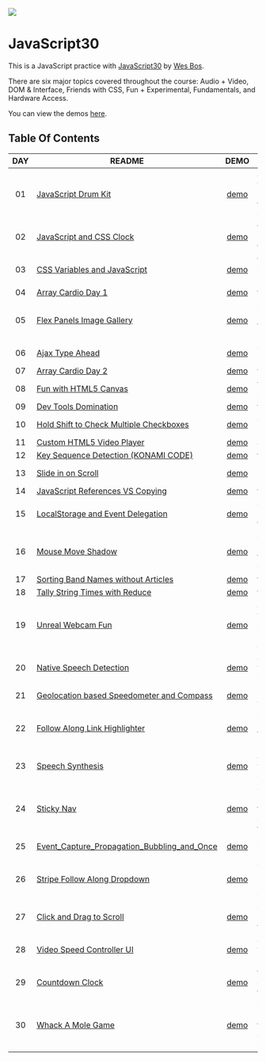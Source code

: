 ![](https://javascript30.com/images/JS3-social-share.png)

# JavaScript30

This is a JavaScript practice with [JavaScript30](https://javascript30.com/) by [Wes Bos](https://github.com/wesbos).

There are six major topics covered throughout the course: Audio + Video, DOM & Interface, Friends with CSS, Fun + Experimental, Fundamentals, and Hardware Access.

You can view the demos [here](https://gnovo.github.io/JS30/).

## Table Of Contents

| DAY | README | DEMO | TAGS |
| :---: | --- | :---: | --- |
| 01 | [JavaScript Drum Kit](https://github.com/gnovo/JS30/blob/master/01-JavaScript_Drum_Kit/README.md) | [demo](https://gnovo.github.io/JS30/01-JavaScript_Drum_Kit/index.html) | audio + video, dom & interface, friends with css |
| 02 | [JavaScript and CSS Clock](https://github.com/gnovo/JS30/blob/master/02-JavaScript_and_CSS_Clock/README.md) | [demo](https://gnovo.github.io/JS30/02-JavaScript_and_CSS_Clock/index.html) | friends with css, fundamentals |
| 03 | [CSS Variables and JavaScript](https://github.com/gnovo/JS30/blob/master/03-CSS_Variables_and_JavaScript/README.md) | [demo](https://gnovo.github.io/JS30/03-CSS_Variables_and_JavaScript/index.html) | friends with css, fun + experimental |
| 04 | [Array Cardio Day 1](https://github.com/gnovo/JS30/blob/master/04-Array_Cardio_Day_1/README.md) | [demo](https://gnovo.github.io/JS30/04-Array_Cardio_Day_1/index.html) | fundamentals |
| 05 | [Flex Panels Image Gallery](https://github.com/gnovo/JS30/blob/master/05-Flex_Panels_Image_Gallery/README.md) | [demo](https://gnovo.github.io/JS30/05-Flex_Panels_Image_Gallery/index.html) | dom & interface, friends with css |
| 06 | [Ajax Type Ahead](https://github.com/gnovo/JS30/blob/master/06-Ajax_Type_Ahead/README.md) | [demo](https://gnovo.github.io/JS30/06-Ajax_Type_Ahead/index.html) | dom & interface |
| 07 | [Array Cardio Day 2](https://github.com/gnovo/JS30/blob/master/07-Array_Cardio_Day_2/README.md) | [demo](https://gnovo.github.io/JS30/07-Array_Cardio_Day_2/index.html) | fundamentals |
| 08 | [Fun with HTML5 Canvas](https://github.com/gnovo/JS30/blob/master/08-Fun_with_HTML5_Canvas/README.md) | [demo](https://gnovo.github.io/JS30/08-Fun_with_HTML5_Canvas/index.html) | fun + experimental |
| 09 | [Dev Tools Domination](https://github.com/gnovo/JS30/blob/master/09-Dev_Tools_Domination/README.md) | [demo](https://gnovo.github.io/JS30/09-Dev_Tools_Domination/index.html) | fundamentals |
| 10 | [Hold Shift to Check Multiple Checkboxes](https://github.com/gnovo/JS30/blob/master/10-Hold_Shift_to_Check_Multiple_Checkboxes/README.md) | [demo](https://gnovo.github.io/JS30/10-Hold_Shift_to_Check_Multiple_Checkboxes/index.html) | dom & interface |
| 11 | [Custom HTML5 Video Player](https://github.com/gnovo/JS30/blob/master/11-Custom_HTML5_Video_Player/README.md) | [demo](https://gnovo.github.io/JS30/11-Custom_HTML5_Video_Player/index.html) | audio + video |
| 12 | [Key Sequence Detection (KONAMI CODE)](https://github.com/gnovo/JS30/blob/master/12-Key_Sequence_Detection/README.md) | [demo](https://gnovo.github.io/JS30/12-Key_Sequence_Detection/index.html) | fundamentals |
| 13 | [Slide in on Scroll](https://github.com/gnovo/JS30/blob/master/13-Slide_in_on_Scroll/README.md#checking-images) | [demo](https://gnovo.github.io/JS30/13-Slide_in_on_Scroll/index.html) | dom & interface |
| 14 | [JavaScript References VS Copying](https://github.com/gnovo/JS30/blob/master/14-JavaScript_References_VS_Copying/README.md) | [demo](https://gnovo.github.io/JS30/14-JavaScript_References_VS_Copying/index.html) | fundamentals |
| 15 | [LocalStorage and Event Delegation](https://github.com/gnovo/JS30/blob/master/15-LocalStorage_and_Event_Delegation/README.md) | [demo](https://gnovo.github.io/JS30/15-LocalStorage_and_Event_Delegation/index.html) | dom & interface, fundamentals |
| 16 | [Mouse Move Shadow](https://github.com/gnovo/JS30/blob/master/16-Mouse_Move_Shadow/README.md) | [demo](https://gnovo.github.io/JS30/16-Mouse_Move_Shadow/index.html) | dom & interface, friends with css |
| 17 | [Sorting Band Names without Articles](https://github.com/gnovo/JS30/blob/master/17-Sorting_Band_Names_without_Articles/README.md) | [demo](https://gnovo.github.io/JS30/17-Sorting_Band_Names_without_Articles/index.html) | fundamentals |
| 18 | [Tally String Times with Reduce](https://github.com/gnovo/JS30/blob/master/18-Tally_String_Times_with_Reduce/README.md) | [demo](https://gnovo.github.io/JS30/18-Tally_String_Times_with_Reduce/index.html) | fundamentals |
| 19 | [Unreal Webcam Fun](https://github.com/gnovo/JS30/blob/master/19-Unreal_Webcam_Fun/README.md) | [demo](https://gnovo.github.io/JS30/19-Unreal_Webcam_Fun/index.html) | audio + video, fun + experimental, hardware access |
| 20 | [Native Speech Detection](https://github.com/gnovo/JS30/blob/master/20-Native_Speech_Detection/README.md) | [demo](https://gnovo.github.io/JS30/20-Native_Speech_Detection/index.html) | audio + video, fun + experimental |
| 21 | [Geolocation based Speedometer and Compass](https://github.com/gnovo/JS30/blob/master/21-Geolocation_based_Speedometer_and_Compass/README.md) | [demo](https://gnovo.github.io/JS30/21-Geolocation_based_Speedometer_and_Compass/index.html) | hardware access |
| 22 | [Follow Along Link Highlighter](https://github.com/gnovo/JS30/blob/master/22-Follow_Along_Link_Highlighter/README.md) | [demo](https://gnovo.github.io/JS30/22-Follow_Along_Link_Highlighter/index.html) | dom & interface, friends with css |
| 23 | [Speech Synthesis](https://github.com/gnovo/JS30/blob/master/23-Speech_Synthesis/README.md) | [demo](https://gnovo.github.io/JS30/23-Speech_Synthesis/index.html) | audio + video, fun + experimental |
| 24 | [Sticky Nav](https://github.com/gnovo/JS30/blob/master/24-Sticky_Nav/README.md) | [demo](https://gnovo.github.io/JS30/24-Sticky_Nav/index.html) | dom & interface, friends with css, fundamentals |
| 25 | [Event_Capture_Propagation_Bubbling_and_Once](https://github.com/gnovo/JS30/blob/master/25-Event_Capture_Propagation_Bubbling_and_Once/README.md) | [demo](https://gnovo.github.io/JS30/25-Event%20Capture_Propagation_Bubbling_and_Once/index.html) | dom & interface |
| 26 | [Stripe Follow Along Dropdown](https://github.com/gnovo/JS30/blob/master/26-Stripe_Follow_Along_Dropdown/README.md) | [demo](https://gnovo.github.io/JS30/26-Stripe_Follow_Along_Dropdown/index.html) | dom & interface, fun + experimental |
| 27 | [Click and Drag to Scroll](https://github.com/gnovo/JS30/blob/master/27-Click_and_Drag_to_Scroll/README.md) | [demo](https://gnovo.github.io/JS30/27-Click_and_Drag_to_Scroll/index.html) | dom & interface, fundamentals |
| 28 | [Video Speed Controller UI](https://github.com/gnovo/JS30/blob/master/28-Video_Speed_Controller_UI/README.md) | [demo](https://gnovo.github.io/JS30/28-Video_Speed_Controller_UI/index.html) | audio + video, fun + experimental |
| 29 | [Countdown Clock](https://github.com/gnovo/JS30/blob/master/29-Countdown_Clock/README.md) | [demo](https://gnovo.github.io/JS30/29-Countdown_Clock/index.html) | friends with css, fundamentals |
| 30 | [Whack A Mole Game](https://github.com/gnovo/JS30/blob/master/30-Whack_a_Mole_Game/README.md) | [demo](https://gnovo.github.io/JS30/30-Whack_a_Mole_Game/index.html) | dom & interface, friends with css, fun + experimental |